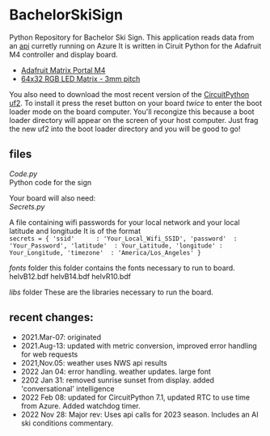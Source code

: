 # BachelorSkiSign
Python Repository for Bachelor Ski Sign. This application reads data from an [api](https://bachelorapi.azurewebsites.net/) curretly running on Azure
It is written in Ciruit Python for the Adafruit M4 controller and display board. 
- [Adafruit Matrix Portal M4](https://www.adafruit.com/product/4745)   
- [64x32 RGB LED Matrix - 3mm pitch](https://www.adafruit.com/product/2279)

You also need to download the most recent version of the [CircuitPython uf2](https://learn.adafruit.com/welcome-to-circuitpython/installing-circuitpython).
To install it press the reset button on your board *twice* to enter the boot loader mode on the board computer. You'll recongize this because a boot loader directory will appear on the screen of your host computer. Just frag the new uf2 into the boot loader directory and you will be good to go!

## files   

*Code.py*     
Python code for the sign

Your board will also need:     
*Secrets.py*   
     
A file containing wifi passwords for your local network and your local latitude and longitude
It is of the format   
`secrets = {
    'ssid'      : 'Your_Local_Wifi_SSID',
    'password'  : 'Your_Password',
    'latitude'  : Your_Latitude,
    'longitude' : Your_Longitude,
    'timezone'  : 'America/Los_Angeles'
}`

*fonts* folder
this folder contains the fonts necessary to run to board.
helvB12.bdf
helvB14.bdf
helvR10.bdf

*libs* folder
These are the libraries necessary to run the board.


## recent changes:
- 2021.Mar-07: originated
- 2021.Aug-13: updated with metric conversion, improved error handling for web requests
- 2021,Nov.05: weather uses NWS api results
- 2022 Jan 04: error handling. weather updates. large font
- 2202 Jan 31: removed sunrise sunset from display. added 'conversational' intelligence
- 2022 Feb 08: updated for CircuitPython 7.1, updated RTC to use time from Azure. Added watchdog timer.
- 2022 Nov 28: Major rev: Uses api calls for 2023 season. Includes an AI ski conditions commentary. 

